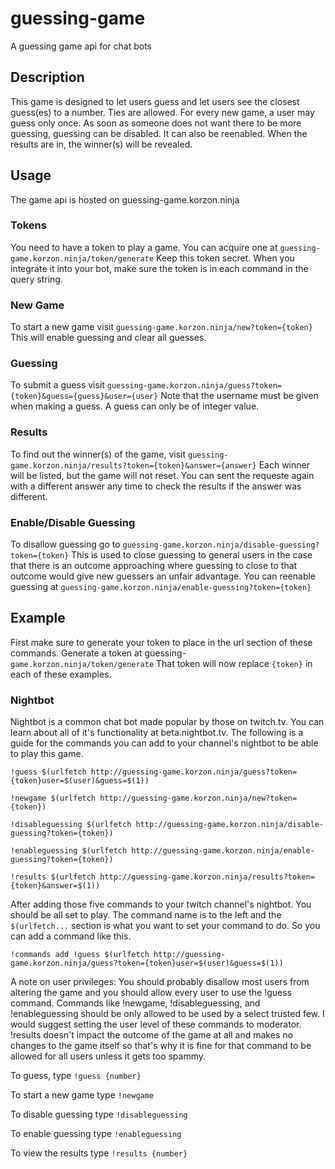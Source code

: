 # guessing-game
A guessing game api for chat bots

## Description
This game is designed to let users guess and let users see the closest guess(es) to a number. Ties are allowed. For every new game, a user may guess only once. As soon as someone does not want there to be more guessing, guessing can be disabled. It can also be reenabled. When the results are in, the winner(s) will be revealed.

## Usage
The game api is hosted on guessing-game.korzon.ninja
### Tokens
You need to have a token to play a game. You can acquire one at `guessing-game.korzon.ninja/token/generate` Keep this token secret. When you integrate it into your bot, make sure the token is in each command in the query string. 
### New Game
To start a new game visit `guessing-game.korzon.ninja/new?token={token}` This will enable guessing and clear all guesses.
### Guessing
To submit a guess visit `guessing-game.korzon.ninja/guess?token={token}&guess={guess}&user={user}` Note that the username must be given when making a guess. A guess can only be of integer value.
### Results
To find out the winner(s) of the game, visit `guessing-game.korzon.ninja/results?token={token}&answer={answer}` Each winner will be listed, but the game will not reset. You can sent the requeste again with a different answer any time to check the results if the answer was different.
### Enable/Disable Guessing
To disallow guessing go to `guessing-game.korzon.ninja/disable-guessing?token={token}` This is used to close guessing to general users in the case that there is an outcome approaching where guessing to close to that outcome would give new guessers an unfair advantage. You can reenable guessing at `guessing-game.korzon.ninja/enable-guessing?token={token}`

## Example
First make sure to generate your token to place in the url section of these commands. Generate a token at guessing-`game.korzon.ninja/token/generate` That token will now replace `{token}` in each of these examples.
### Nightbot
Nightbot is a common chat bot made popular by those on twitch.tv. You can learn about all of it's functionality at beta.nightbot.tv. The following is a guide for the commands you can add to your channel's nightbot to be able to play this game.


`!guess $(urlfetch http://guessing-game.korzon.ninja/guess?token={token}user=$(user)&guess=$(1))`

`!newgame $(urlfetch http://guessing-game.korzon.ninja/new?token={token})`

`!disableguessing $(urlfetch http://guessing-game.korzon.ninja/disable-guessing?token={token})`

`!enableguessing $(urlfetch http://guessing-game.korzon.ninja/enable-guessing?token={token})`

`!results $(urlfetch http://guessing-game.korzon.ninja/results?token={token}&answer=$(1))`


After adding those five commands to your twitch channel's nightbot. You should be all set to play. The command name is to the left and the `$(urlfetch...` section is what you want to set your command to do. So you can add a command like this.

`!commands add !guess $(urlfetch http://guessing-game.korzon.ninja/guess?token={token}user=$(user)&guess=$(1))`

A note on user privileges: You should probably disallow most users from altering the game and you should allow every user to use the !guess command. Commands like !newgame, !disableguessing, and !enableguessing should be only allowed to be used by a select trusted few. I would suggest setting the user level of these commands to moderator. !results doesn't impact the outcome of the game at all and makes no changes to the game itself so that's why it is fine for that command to be allowed for all users unless it gets too spammy.

To guess, type `!guess {number}`

To start a new game type `!newgame`

To disable guessing type `!disableguessing`

To enable guessing type `!enableguessing`

To view the results type `!results {number}`
